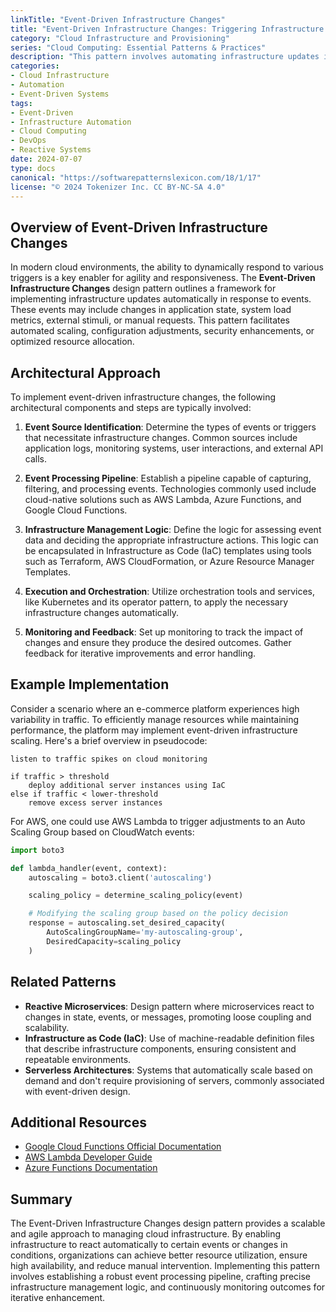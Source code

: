 ```yaml
---
linkTitle: "Event-Driven Infrastructure Changes"
title: "Event-Driven Infrastructure Changes: Triggering Infrastructure Updates"
category: "Cloud Infrastructure and Provisioning"
series: "Cloud Computing: Essential Patterns & Practices"
description: "This pattern involves automating infrastructure updates in response to specific events or changes, enhancing flexibility and responsiveness in cloud environments."
categories:
- Cloud Infrastructure
- Automation
- Event-Driven Systems
tags:
- Event-Driven
- Infrastructure Automation
- Cloud Computing
- DevOps
- Reactive Systems
date: 2024-07-07
type: docs
canonical: "https://softwarepatternslexicon.com/18/1/17"
license: "© 2024 Tokenizer Inc. CC BY-NC-SA 4.0"
---
```


## Overview of Event-Driven Infrastructure Changes

In modern cloud environments, the ability to dynamically respond to various triggers is a key enabler for agility and responsiveness. The **Event-Driven Infrastructure Changes** design pattern outlines a framework for implementing infrastructure updates automatically in response to events. These events may include changes in application state, system load metrics, external stimuli, or manual requests. This pattern facilitates automated scaling, configuration adjustments, security enhancements, or optimized resource allocation.

## Architectural Approach

To implement event-driven infrastructure changes, the following architectural components and steps are typically involved:

1. **Event Source Identification**: Determine the types of events or triggers that necessitate infrastructure changes. Common sources include application logs, monitoring systems, user interactions, and external API calls.

2. **Event Processing Pipeline**: Establish a pipeline capable of capturing, filtering, and processing events. Technologies commonly used include cloud-native solutions such as AWS Lambda, Azure Functions, and Google Cloud Functions.

3. **Infrastructure Management Logic**: Define the logic for assessing event data and deciding the appropriate infrastructure actions. This logic can be encapsulated in Infrastructure as Code (IaC) templates using tools such as Terraform, AWS CloudFormation, or Azure Resource Manager Templates.

4. **Execution and Orchestration**: Utilize orchestration tools and services, like Kubernetes and its operator pattern, to apply the necessary infrastructure changes automatically.

5. **Monitoring and Feedback**: Set up monitoring to track the impact of changes and ensure they produce the desired outcomes. Gather feedback for iterative improvements and error handling.

## Example Implementation

Consider a scenario where an e-commerce platform experiences high variability in traffic. To efficiently manage resources while maintaining performance, the platform may implement event-driven infrastructure scaling. Here's a brief overview in pseudocode:

```pseudo
listen to traffic spikes on cloud monitoring

if traffic > threshold
    deploy additional server instances using IaC
else if traffic < lower-threshold
    remove excess server instances
```

For AWS, one could use AWS Lambda to trigger adjustments to an Auto Scaling Group based on CloudWatch events:

```python
import boto3

def lambda_handler(event, context):
    autoscaling = boto3.client('autoscaling')

    scaling_policy = determine_scaling_policy(event)

    # Modifying the scaling group based on the policy decision
    response = autoscaling.set_desired_capacity(
        AutoScalingGroupName='my-autoscaling-group',
        DesiredCapacity=scaling_policy
    )
```

## Related Patterns

- **Reactive Microservices**: Design pattern where microservices react to changes in state, events, or messages, promoting loose coupling and scalability.
- **Infrastructure as Code (IaC)**: Use of machine-readable definition files that describe infrastructure components, ensuring consistent and repeatable environments.
- **Serverless Architectures**: Systems that automatically scale based on demand and don't require provisioning of servers, commonly associated with event-driven design.

## Additional Resources

- [Google Cloud Functions Official Documentation](https://cloud.google.com/functions/docs)
- [AWS Lambda Developer Guide](https://docs.aws.amazon.com/lambda/latest/dg/welcome.html)
- [Azure Functions Documentation](https://docs.microsoft.com/en-us/azure/azure-functions/)

## Summary

The Event-Driven Infrastructure Changes design pattern provides a scalable and agile approach to managing cloud infrastructure. By enabling infrastructure to react automatically to certain events or changes in conditions, organizations can achieve better resource utilization, ensure high availability, and reduce manual intervention. Implementing this pattern involves establishing a robust event processing pipeline, crafting precise infrastructure management logic, and continuously monitoring outcomes for iterative enhancement.
